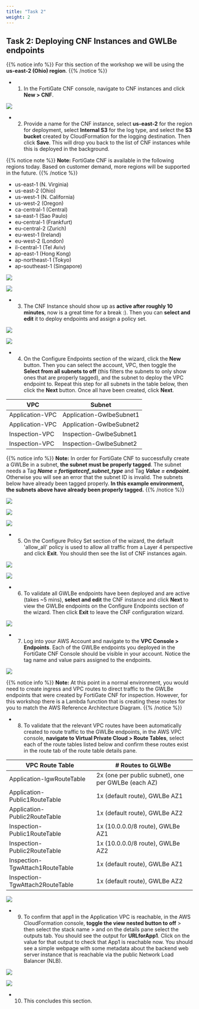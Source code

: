 ```yaml
---
title: "Task 2"
weight: 2
---
```



## Task 2: Deploying CNF Instances and GWLBe endpoints

{{% notice info %}}
For this section of the workshop we will be using the **us-east-2 (Ohio) region**.
{{% /notice %}}

- 1.  In the FortiGate CNF console, navigate to CNF instances and click **New > CNF**.

![](image-t3-1.png)

- 2.  Provide a name for the CNF instance, select **us-east-2** for the region for deployment, select **Internal S3** for the log type, and select the **S3 bucket** created by CloudFormation for the logging destination. Then click **Save**. This will drop you back to the list of CNF instances while this is deployed in the background.

{{% notice note %}}
**Note:** FortiGate CNF is available in the following regions today. Based on customer demand, more regions will be supported in the future.
{{% /notice %}}

  * us-east-1 (N. Virginia)
  * us-east-2 (Ohio)
  * us-west-1 (N. California)
  * us-west-2 (Oregon)
  * ca-central-1 (Central)
  * sa-east-1 (Sao Paulo)
  * eu-central-1 (Frankfurt)
  * eu-central-2 (Zurich)
  * eu-west-1 (Ireland)
  * eu-west-2 (London)
  * il-central-1 (Tel Aviv)
  * ap-east-1 (Hong Kong)
  * ap-northeast-1 (Tokyo)
  * ap-southeast-1 (Singapore)
  
![](image-t3-2.png)

![](image-t3-3.png)

- 3.  The CNF Instance should show up as **active after roughly 10 minutes**, now is a great time for a break :). Then you can **select and edit** it to deploy endpoints and assign a policy set.

![](image-t3-4.png)

![](image-t3-5.png)

- 4.  On the Configure Endpoints section of the wizard, click the **New** button. Then you can select the account, VPC, then toggle the **Select from all subnets to off** (this filters the subnets to only show ones that are properly tagged), and the subnet to deploy the VPC endpoint to. Repeat this step for all subnets in the table below, then click the **Next** button. Once all have been created, click **Next**.

VPC | Subnet
---|---
Application-VPC | Application-GwlbeSubnet1
Application-VPC | Application-GwlbeSubnet2
Inspection-VPC | Inspection-GwlbeSubnet1
Inspection-VPC | Inspection-GwlbeSubnet2

{{% notice info %}}
**Note:** In order for FortiGate CNF to successfully create a GWLBe in a subnet, **the subnet must be properly tagged**. The subnet needs a Tag ***Name = fortigatecnf_subnet_type*** and Tag ***Value = endpoint***. Otherwise you will see an error that the subnet ID is invalid. The subnets below have already been tagged properly. **In this example environment, the subnets above have already been properly tagged.**
{{% /notice %}}

![](image-t3-6.png)

![](image-t3-7.png)

![](image-t3-8.png)

- 5.  On the Configure Policy Set section of the wizard, the default 'allow_all' policy is used to allow all traffic from a Layer 4 perspective and click **Exit**. You should then see the list of CNF instances again.

![](image-t3-9.png)

![](image-t3-10.png)

- 6.  To validate all GWLBe endpoints have been deployed and are active (takes ~5 mins), **select and edit** the CNF instance and click **Next** to view the GWLBe endpoints on the Configure Endpoints section of the wizard. Then click **Exit** to leave the CNF configuration wizard.

![](image-t3-11.png)

- 7.  Log into your AWS Account and navigate to the **VPC Console > Endpoints**. Each of the GWLBe endpoints you deployed in the FortiGate CNF Console should be visible in your account. Notice the tag name and value pairs assigned to the endpoints.

![](image-t3-12.png)

{{% notice info %}}
**Note:** At this point in a normal environment, you would need to create ingress and VPC routes to direct traffic to the GWLBe endpoints that were created by FortiGate CNF for inspection. However, for this workshop there is a Lambda function that is creating these routes for you to match the AWS Reference Architecture Diagram.
{{% /notice %}}

- 8.  To validate that the relevant VPC routes have been automatically created to route traffic to the GWLBe endpoints, in the AWS VPC console, **navigate to Virtual Private Cloud > Route Tables**, select each of the route tables listed below and confirm these routes exist in the route tab of the route table details pane.

VPC Route Table | # Routes to GLWBe
---|---
Application-IgwRouteTable | 2x (one per public subnet), one per GWLBe (each AZ)
Application-Public1RouteTable | 1x (default route), GWLBe AZ1
Application-Public2RouteTable | 1x (default route), GWLBe AZ2
Inspection-Public1RouteTable | 1x (10.0.0.0/8 route), GWLBe AZ1
Inspection-Public2RouteTable | 1x (10.0.0.0/8 route), GWLBe AZ2
Inspection-TgwAttach1RouteTable | 1x (default route), GWLBe AZ1
Inspection-TgwAttach2RouteTable | 1x (default route), GWLBe AZ2

![](image-t3-13.png)

- 9.  To confirm that app1 in the Application VPC is reachable, in the AWS CloudFormation console, **toggle the view nested button to off** > then select the stack name > and on the details pane select the outputs tab. You should see the output for **URLforApp1**. Click on the value for that output to check that App1 is reachable now. You should see a simple webpage with some metadata about the backend web server instance that is reachable via the public Network Load Balancer (NLB).

![](image-t3-14.png)

![](image-t3-15.png)

- 10.  This concludes this section.
